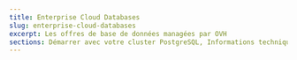 ```yaml
---
title: Enterprise Cloud Databases
slug: enterprise-cloud-databases
excerpt: Les offres de base de données managées par OVH
sections: Démarrer avec votre cluster PostgreSQL, Informations techniques
---
```

